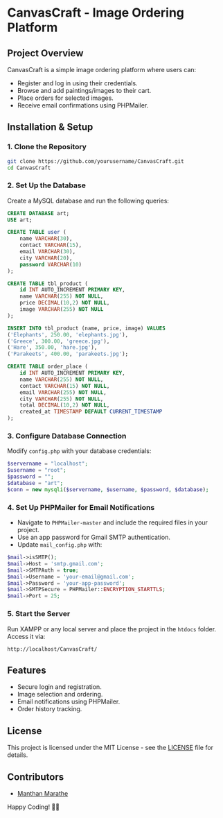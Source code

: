 # CanvasCraft - Image Ordering Platform

## Project Overview
CanvasCraft is a simple image ordering platform where users can:
- Register and log in using their credentials.
- Browse and add paintings/images to their cart.
- Place orders for selected images.
- Receive email confirmations using PHPMailer.

## Installation & Setup
### 1. Clone the Repository
```sh
git clone https://github.com/yourusername/CanvasCraft.git
cd CanvasCraft
```

### 2. Set Up the Database
Create a MySQL database and run the following queries:
```sql
CREATE DATABASE art;
USE art;

CREATE TABLE user (
    name VARCHAR(30),
    contact VARCHAR(15),
    email VARCHAR(30),
    city VARCHAR(20),
    password VARCHAR(10)
);

CREATE TABLE tbl_product (
    id INT AUTO_INCREMENT PRIMARY KEY,
    name VARCHAR(255) NOT NULL,
    price DECIMAL(10,2) NOT NULL,
    image VARCHAR(255) NOT NULL
);

INSERT INTO tbl_product (name, price, image) VALUES
('Elephants', 250.00, 'elephants.jpg'),
('Greece', 300.00, 'greece.jpg'),
('Hare', 350.00, 'hare.jpg'),
('Parakeets', 400.00, 'parakeets.jpg');

CREATE TABLE order_place (
    id INT AUTO_INCREMENT PRIMARY KEY,
    name VARCHAR(255) NOT NULL,
    contact VARCHAR(15) NOT NULL,
    email VARCHAR(255) NOT NULL,
    city VARCHAR(255) NOT NULL,
    total DECIMAL(10,2) NOT NULL,
    created_at TIMESTAMP DEFAULT CURRENT_TIMESTAMP
);
```

### 3. Configure Database Connection
Modify `config.php` with your database credentials:
```php
$servername = "localhost";
$username = "root";
$password = "";
$database = "art";
$conn = new mysqli($servername, $username, $password, $database);
```

### 4. Set Up PHPMailer for Email Notifications
- Navigate to `PHPMailer-master` and include the required files in your project.
- Use an app password for Gmail SMTP authentication. 
- Update `mail_config.php` with:
```php
$mail->isSMTP();
$mail->Host = 'smtp.gmail.com';
$mail->SMTPAuth = true;
$mail->Username = 'your-email@gmail.com';
$mail->Password = 'your-app-password';
$mail->SMTPSecure = PHPMailer::ENCRYPTION_STARTTLS;
$mail->Port = 25;
```

### 5. Start the Server
Run XAMPP or any local server and place the project in the `htdocs` folder. Access it via:
```
http://localhost/CanvasCraft/
```

## Features
- Secure login and registration.
- Image selection and ordering.
- Email notifications using PHPMailer.
- Order history tracking.

## License
This project is licensed under the MIT License - see the [LICENSE](LICENSE) file for details.

## Contributors
- [Manthan Marathe](https://github.com/ManthanMarathe223)

Happy Coding! 🎨✨

